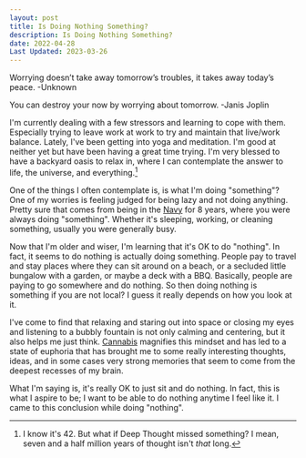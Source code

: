 ```yaml
---
layout: post
title: Is Doing Nothing Something?
description: Is Doing Nothing Something?
date: 2022-04-28
Last Updated: 2023-03-26
---
```

Worrying doesn’t take away tomorrow’s troubles, it takes away today’s peace. -Unknown

You can destroy your now by worrying about tomorrow. -Janis Joplin

I'm currently dealing with a few stressors and learning to cope with them.  Especially trying to leave work at work to try and maintain that live/work balance.  Lately, I've been getting into yoga and meditation.  I'm good at neither yet but have been having a great time trying.  I'm very blessed to have a backyard oasis to relax in, where I can contemplate the answer to life, the universe, and everything.[^1]

One of the things I often contemplate is, is what I'm doing "something"?  One of my worries is feeling judged for being lazy and not doing anything.  Pretty sure that comes from being in the [Navy](/life/in-the-navy) for 8 years, where you were always doing "something".  Whether it's sleeping, working, or cleaning something, usually you were generally busy.  

Now that I'm older and wiser, I'm learning that it's OK to do "nothing".  In fact, it seems to do nothing is actually doing something.  People pay to travel and stay places where they can sit around on a beach, or a secluded little bungalow with a garden, or maybe a deck with a BBQ.  Basically, people are paying to go somewhere and do nothing.  So then doing nothing is something if you are not local?  I guess it really depends on how you look at it.  

I've come to find that relaxing and staring out into space or closing my eyes and listening to a bubbly fountain is not only calming and centering, but it also helps me just think.  [Cannabis](/cannabis/) magnifies this mindset and has led to a state of euphoria that has brought me to some really interesting thoughts, ideas, and in some cases very strong memories that seem to come from the deepest recesses of my brain.

What I'm saying is, it's really OK to just sit and do nothing.  In fact, this is what I aspire to be; I want to be able to do nothing anytime I feel like it.  I came to this conclusion while doing "nothing".

[^1]: I know it's 42. But what if Deep Thought missed something? I mean, seven and a half million years of thought isn't *that* long.
